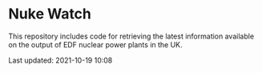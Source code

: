 # Nuke Watch

This repository includes code for retrieving the latest information available on the output of EDF nuclear power plants in the UK.

Last updated: 2021-10-19 10:08